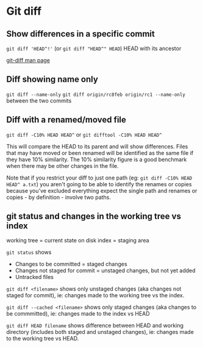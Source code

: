 # Git diff

## Show differences in a specific commit 

`git diff 'HEAD^!'` (or `git diff "HEAD^" HEAD`) HEAD with its ancestor

[git-diff man page](https://www.kernel.org/pub/software/scm/git/docs/git-diff.html)

## Diff showing name only

`git diff --name-only`
`git diff origin/rc8feb origin/rc1 --name-only` between the two commits

## Diff with a renamed/moved file

`git diff -C10% HEAD HEAD^` or `git difftool -C10% HEAD HEAD^`

This will compare the HEAD to its parent and will show differences. Files that may have moved or been renamed will be identified as the same file if they have 10% similarity. The 10% similarity figure is a good benchmark when there may be other changes in the file.

Note that if you restrict your diff to just one path (eg: `git diff -C10% HEAD HEAD^ a.txt`) you aren't going to be able to identify the renames or copies because you've excluded everything expect the single path and renames or copies - by definition - involve two paths.

## git status and changes in the working tree vs index

working tree = current state on disk
index = staging area

`git status` shows 
* Changes to be committed = staged changes
* Changes not staged for commit = unstaged changes, but not yet added
* Untracked files

`git diff <filename>` shows only unstaged changes (aka changes not staged for commit), ie: changes made to the working tree vs the index.

`git diff --cached <filename>` shows only staged changes (aka changes to be commmitted), ie: changes made to the index vs HEAD

`git diff HEAD filename` shows difference between HEAD and working directory (includes both staged and unstaged changes), ie: changes made to the working tree vs HEAD.


